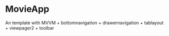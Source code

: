 # MovieApp
An template with MVVM + bottomnavigation + drawernavigation + tablayout + viewpager2 + toolbar
